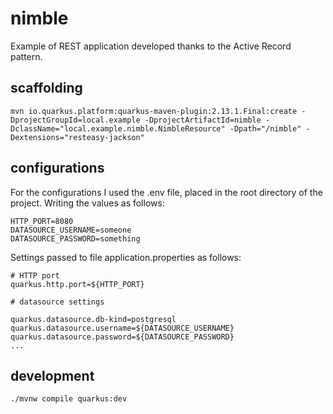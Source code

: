 # nimble

Example of REST application developed thanks to the Active Record pattern.

## scaffolding

```shell
mvn io.quarkus.platform:quarkus-maven-plugin:2.13.1.Final:create -DprojectGroupId=local.example -DprojectArtifactId=nimble -DclassName="local.example.nimble.NimbleResource" -Dpath="/nimble" -Dextensions="resteasy-jackson"
```

## configurations

For the configurations I used the .env file, placed in the root directory of the project.
Writing the values as follows:

```text
HTTP_PORT=8080
DATASOURCE_USERNAME=someone
DATASOURCE_PASSWORD=something
```

Settings passed to file application.properties as follows:

```text
# HTTP port
quarkus.http.port=${HTTP_PORT}

# datasource settings

quarkus.datasource.db-kind=postgresql
quarkus.datasource.username=${DATASOURCE_USERNAME}
quarkus.datasource.password=${DATASOURCE_PASSWORD}
...
```

## development

```shell
./mvnw compile quarkus:dev
```
